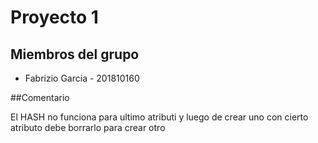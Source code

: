 # Proyecto 1 
## Miembros del grupo

* Fabrizio Garcia - 201810160

##Comentario

El HASH no funciona para ultimo atributi y luego de crear uno con cierto atributo debe borrarlo para crear otro

